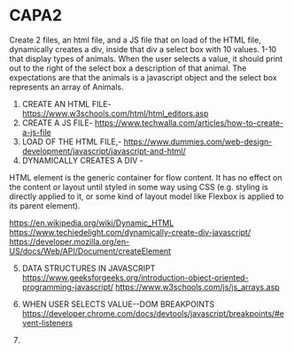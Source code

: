 # CAPA2
Create 2 files, an html file, and a JS file that on load of the HTML file, dynamically creates a div, inside that div a select box with 10 values. 1-10 that display types of animals. When the user selects a value, it should print out to the right of the select box a description of that animal. The expectations are that the animals is a javascript object and the select box represents an array of Animals.

1. CREATE AN HTML FILE-https://www.w3schools.com/html/html_editors.asp
2. CREATE A JS FILE- https://www.techwalla.com/articles/how-to-create-a-js-file
3. LOAD OF THE HTML FILE,- https://www.dummies.com/web-design-development/javascript/javascript-and-html/
4. DYNAMICALLY CREATES A DIV - 


<div> HTML element is the generic container for flow content. It has no effect on the content or layout until styled in some way using CSS (e.g. styling is directly applied to it, or some kind of layout model like Flexbox is applied to its parent element).
  
  
  https://en.wikipedia.org/wiki/Dynamic_HTML
  https://www.techiedelight.com/dynamically-create-div-javascript/
  https://developer.mozilla.org/en-US/docs/Web/API/Document/createElement
  
  
  
  5. DATA STRUCTURES IN JAVASCRIPT
  https://www.geeksforgeeks.org/introduction-object-oriented-programming-javascript/
  https://www.w3schools.com/js/js_arrays.asp
  
  
  
  6. WHEN USER SELECTS VALUE--DOM BREAKPOINTS
  https://developer.chrome.com/docs/devtools/javascript/breakpoints/#event-listeners
  
  
  7. 
  
